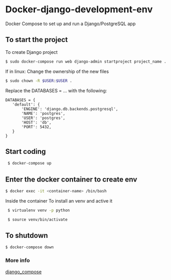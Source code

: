 # Docker-django-development-env

Docker Compose to set up and run a Django/PostgreSQL app

## To start the project

To create Django project

```sh
$ sudo docker-compose run web django-admin startproject project_name .
```

If in linux: Change the ownership of the new files

```sh
$ sudo chown -R $USER:$USER .
```

Replace the DATABASES = ... with the following:

```
DATABASES = {
   'default': {
       'ENGINE': 'django.db.backends.postgresql',
       'NAME': 'postgres',
       'USER': 'postgres',
       'HOST': 'db',
       'PORT': 5432,
   }
}
```

## Start coding

```sh
 $ docker-compose up
```

## Enter the docker container to create env

```sh
$ docker exec -it <container-name> /bin/bash
```

Inside the container To install an venv and active it

```sh
 $ virtualenv venv -p python
```

```sh
 $ source venv/bin/activate
```

## To shutdown

```sh
$ docker-compose down
```

### More info

[django_compose](https://docs.docker.com/compose/django/)
